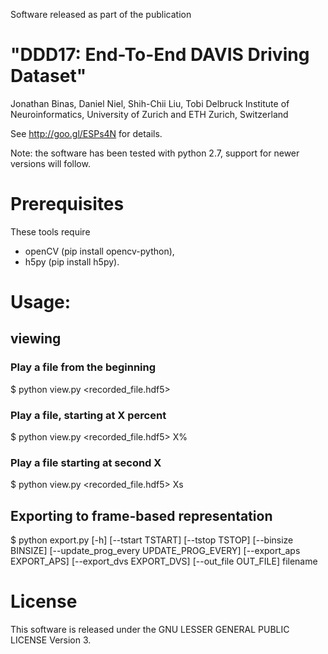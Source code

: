 
Software released as part of the publication

# "DDD17: End-To-End DAVIS Driving Dataset"
Jonathan Binas, Daniel Niel, Shih-Chii Liu, Tobi Delbruck
Institute of Neuroinformatics, University of Zurich and ETH Zurich, Switzerland

See http://goo.gl/ESPs4N for details.

Note: the software has been tested with python 2.7, support for newer versions will follow.


# Prerequisites

These tools require
 * openCV (pip install opencv-python),
 * h5py (pip install h5py).


# Usage:

## viewing

### Play a file from the beginning
$ python view.py <recorded_file.hdf5>

### Play a file, starting at X percent
$ python view.py <recorded_file.hdf5> X%

### Play a file starting at second X
$ python view.py <recorded_file.hdf5> Xs


## Exporting to frame-based representation

$ python export.py [-h] [--tstart TSTART] [--tstop TSTOP] [--binsize BINSIZE]
                 [--update_prog_every UPDATE_PROG_EVERY]
                 [--export_aps EXPORT_APS] [--export_dvs EXPORT_DVS]
                 [--out_file OUT_FILE]
                 filename


# License

This software is released under the GNU LESSER GENERAL PUBLIC LICENSE Version 3.

